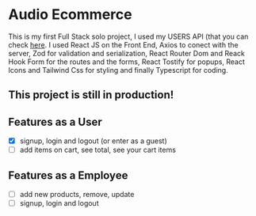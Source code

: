 # Audio Ecommerce 
This is my first Full Stack solo project, I used my USERS API (that you can check <a href="https://github.com/carolf32/users-API">here</a>. I used React JS on the Front End, Axios to conect with the server, Zod for validation and serialization, React Router Dom and Reack Hook Form for the routes and the forms, React Tostify for popups, React Icons and Tailwind Css for styling and finally Typescript for coding. 

## This project is still in production!

## Features as a User
- [x] signup, login and logout (or enter as a guest)
- [ ] add items on cart, see total, see your cart items

## Features as a Employee
- [ ] add new products, remove, update 
- [ ] signup, login and logout
